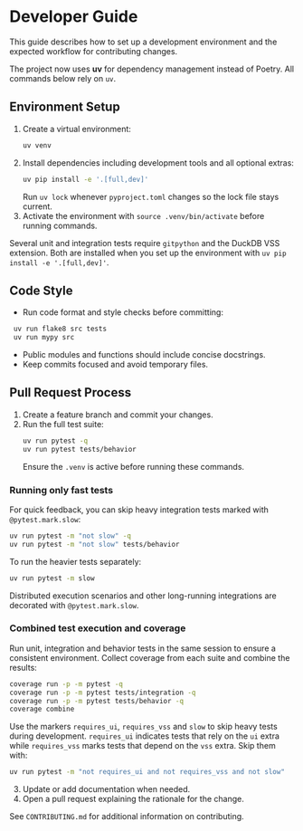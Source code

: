 # Developer Guide

This guide describes how to set up a development environment and the expected workflow for contributing changes.

The project now uses **uv** for dependency management instead of Poetry. All
commands below rely on `uv`.

## Environment Setup

1. Create a virtual environment:
   ```bash
   uv venv
   ```
2. Install dependencies including development tools and all optional extras:
   ```bash
   uv pip install -e '.[full,dev]'
   ```
   Run `uv lock` whenever `pyproject.toml` changes so the lock file stays current.
3. Activate the environment with `source .venv/bin/activate` before running commands.

Several unit and integration tests require `gitpython` and the DuckDB VSS
extension. Both are installed when you set up the environment with
`uv pip install -e '.[full,dev]'`.

## Code Style

- Run code format and style checks before committing:
 ```bash
  uv run flake8 src tests
  uv run mypy src
  ```
- Public modules and functions should include concise docstrings.
- Keep commits focused and avoid temporary files.

## Pull Request Process

1. Create a feature branch and commit your changes.
2. Run the full test suite:
   ```bash
   uv run pytest -q
   uv run pytest tests/behavior
   ```
   Ensure the `.venv` is active before running these commands.

### Running only fast tests

For quick feedback, you can skip heavy integration tests marked with
`@pytest.mark.slow`:

```bash
uv run pytest -m "not slow" -q
uv run pytest -m "not slow" tests/behavior
```
To run the heavier tests separately:

```bash
uv run pytest -m slow
```
Distributed execution scenarios and other long-running integrations are
decorated with `@pytest.mark.slow`.

### Combined test execution and coverage

Run unit, integration and behavior tests in the same session to ensure a consistent environment. Collect coverage from each suite and combine the results:

```bash
coverage run -p -m pytest -q
coverage run -p -m pytest tests/integration -q
coverage run -p -m pytest tests/behavior -q
coverage combine
```

Use the markers `requires_ui`, `requires_vss` and `slow` to skip heavy tests during development.
`requires_ui` indicates tests that rely on the `ui` extra while `requires_vss`
marks tests that depend on the `vss` extra. Skip them with:

```bash
uv run pytest -m "not requires_ui and not requires_vss and not slow"
```
3. Update or add documentation when needed.
4. Open a pull request explaining the rationale for the change.

See `CONTRIBUTING.md` for additional information on contributing.
